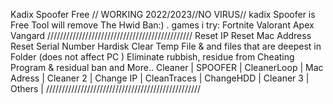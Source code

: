 Kadix Spoofer Free // WORKING 2022/2023//NO VIRUS//
kadix Spoofer is Free Tool will remove The Hwid Ban:)
.
games i try:
Fortnite
Valorant
Apex
Vangard
//////////////////////////////////////////////
Reset IP
Reset Mac Address
Reset Serial Number Hardisk
Clear Temp File & and files that are deepest in Folder (does not affect PC )
Eliminate rubbish, residue from Cheating Program & residual ban
and More..
Cleaner           |       SPOOFER   |
CleanerLoop       |      Mac Adress | 
Cleaner 2         |      Change IP  |
CleanTraces       |      ChangeHDD  |
Cleaner 3         |       Others    |
/////////////////////////////////////////////////
